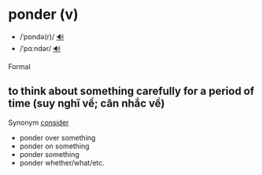 # ponder (v)

- /ˈpɒndə(r)/ [🔊](https://www.oxfordlearnersdictionaries.com/media/english/uk_pron/p/pon/ponde/ponder__gb_1.mp3)
- /ˈpɑːndər/ [🔊](https://www.oxfordlearnersdictionaries.com/media/english/us_pron/p/pon/ponde/ponder__us_1.mp3)

Formal

## to think about something carefully for a period of time (suy nghĩ về; cân nhắc về)

Synonym [consider]()

- ponder over something
- ponder on something
- ponder something
- ponder whether/what/etc.
